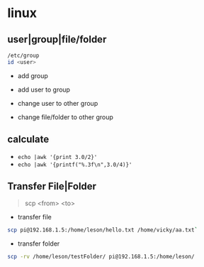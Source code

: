 # linux

## user|group|file/folder
```bash
/etc/group
id <user>
```
- add group 

- add user to group 

- change user to other group

- change file/folder to other group

## calculate
- `echo |awk '{print 3.0/2}'`
- `echo |awk '{printf("%.3f\n",3.0/4)}'`

## Transfer File|Folder
> scp <from\> <to\>

- transfer file 
```bash 
scp pi@192.168.1.5:/home/leson/hello.txt /home/vicky/aa.txt`
```
- transfer folder 
```bash
scp -rv /home/leson/testFolder/ pi@192.168.1.5:/home/leson/
```